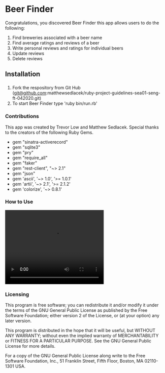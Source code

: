 # Beer Finder

Congratulations, you discovered Beer Finder this app allows users to do the following:

1. Find breweries associated with a beer name
2. Find average ratings and reviews of a beer
3. Write personal reviews and ratings for individual beers
4. Update reviews
5. Delete reviews  


## Installation

### 

1. Fork the respository from Git Hub (git@github.com:matthewsedlacek/ruby-project-guidelines-sea01-seng-ft-042020.git)
2. To start Beer Finder type 'ruby bin/run.rb'


### Contributions

This app was created by Trevor Low and Matthew Sedlacek.
Special thanks to the creators of the following Ruby Gems.
- gem "sinatra-activerecord"
- gem "sqlite3"
- gem "pry"
- gem "require_all"
- gem "faker"
- gem "rest-client", "~> 2.1"
- gem "json"
- gem 'ascii', '~> 1.0', '>= 1.0.1'
- gem 'artii', '~> 2.1', '>= 2.1.2'
- gem 'colorize', '~> 0.8.1'


### How to Use

<video width="320" height="240" controls>
  <source src="zoom_0.mp4" type="video/mp4">
</video>

### Licensing 

  This program is free software; you can redistribute it and/or modify
  it under the terms of the GNU General Public License as published by
  the Free Software Foundation; either version 2 of the License, or
  (at your option) any later version.

  This program is distributed in the hope that it will be useful,
  but WITHOUT ANY WARRANTY; without even the implied warranty of
  MERCHANTABILITY or FITNESS FOR A PARTICULAR PURPOSE. See the
  GNU General Public License for more details.

  For a copy of the GNU General Public License along write to the Free 
  Software Foundation, Inc., 51 Franklin Street, Fifth Floor, Boston, MA 
  02110-1301 USA.
